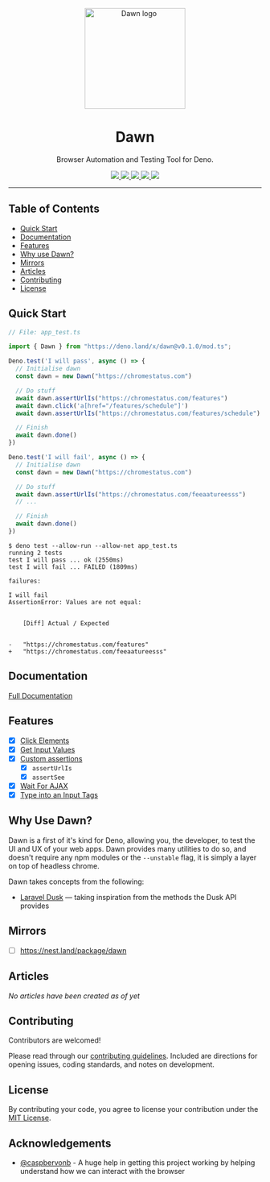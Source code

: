 <p align="center">
  <img height="200" src="https://drash.land/dawn/assets/img/dawn.svg" alt="Dawn logo">
  <h1 align="center">Dawn</h1>
</p>
<p align="center">Browser Automation and Testing Tool for Deno.</p>
<p align="center">
  <a href="https://github.com/drashland/dawn/releases">
    <img src="https://img.shields.io/github/release/drashland/dawn.svg?color=bright_green&label=latest">
  </a>
  <a href="https://github.com/drashland/dawn/actions">
    <img src="https://img.shields.io/github/workflow/status/drashland/dawn/master?label=ci">
  </a>
  <a href="https://discord.gg/SgejNXq">
    <img src="https://img.shields.io/badge/chat-on%20discord-blue">
  </a>
  <a href="https://twitter.com/drash_land">
    <img src="https://img.shields.io/twitter/url?label=%40drash_land&style=social&url=https%3A%2F%2Ftwitter.com%2Fdrash_land">
  </a>
  <a href="https://rb.gy/vxmeed">
    <img src="https://img.shields.io/badge/Tutorials-YouTube-red">
  </a>
</p>

---

## Table of Contents
- [Quick Start](#quick-start)
- [Documentation](#documentation)
- [Features](#features)
- [Why use Dawn?](#why-use-dawn)
- [Mirrors](#mirrors)
- [Articles](#articles)
- [Contributing](#contributing)
- [License](#license)

## Quick Start
```typescript
// File: app_test.ts

import { Dawn } from "https://deno.land/x/dawn@v0.1.0/mod.ts";

Deno.test('I will pass', async () => {
  // Initialise dawn
  const dawn = new Dawn("https://chromestatus.com")

  // Do stuff
  await dawn.assertUrlIs("https://chromestatus.com/features")
  await dawn.click('a[href="/features/schedule"]')
  await dawn.assertUrlIs("https://chromestatus.com/features/schedule")

  // Finish
  await dawn.done()
})

Deno.test('I will fail', async () => {
  // Initialise dawn
  const dawn = new Dawn("https://chromestatus.com")

  // Do stuff
  await dawn.assertUrlIs("https://chromestatus.com/feeaatureesss")
  // ...

  // Finish
  await dawn.done()
})
```

```
$ deno test --allow-run --allow-net app_test.ts
running 2 tests
test I will pass ... ok (2550ms)
test I will fail ... FAILED (1809ms)

failures:

I will fail
AssertionError: Values are not equal:


    [Diff] Actual / Expected


-   "https://chromestatus.com/features"
+   "https://chromestatus.com/feeaatureesss"
```

## Documentation

[Full Documentation](https://drash.land/dawn)

## Features

- [x] [Click Elements](url)
- [x] [Get Input Values](url)
- [x] [Custom assertions](url)
    - [x] `assertUrlIs`
    - [x] `assertSee`
- [x] [Wait For AJAX](url)
- [x] [Type into an Input Tags](url)

## Why Use Dawn?

Dawn is a first of it's kind for Deno, allowing you, the developer, to test the UI and UX of your web apps. Dawn provides many utilities to do so, and doesn't require any npm modules or the `--unstable` flag, it is simply a layer on top of headless chrome.

Dawn takes concepts from the following:

* <a href="https://laravel.com/docs/8.x/dusk" target="_BLANK">Laravel Dusk</a> &mdash; taking inspiration from the methods the Dusk API provides</a>

## Mirrors

* [ ] https://nest.land/package/dawn

## Articles

*No articles have been created as of yet*

## Contributing

Contributors are welcomed!

Please read through our [contributing guidelines](./.github/CONTRIBUTING.md). Included are directions for opening issues, coding standards, and notes on development.

## License

By contributing your code, you agree to license your contribution under the [MIT License](./LICENSE).

## Acknowledgements

- [@caspbervonb](https://github.com/caspervonb) - A huge help in getting this project working by helping understand how we can interact with the browser